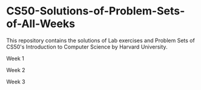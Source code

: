 # CS50-Solutions-of-Problem-Sets-of-All-Weeks

This repository contains the solutions of Lab exercises and Problem Sets of CS50's Introduction to Computer Science by Harvard University.

Week 1

Week 2

Week 3 

